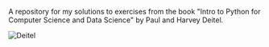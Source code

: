 A repository for my solutions to exercises from the book "Intro to Python for Computer Science and Data Science" by Paul and Harvey Deitel.


![Deitel](https://github.com/user-attachments/assets/e634601a-8d19-4a0c-ace6-4510cf62835f)
